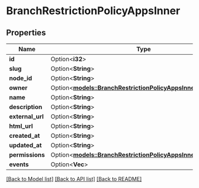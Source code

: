 # BranchRestrictionPolicyAppsInner

## Properties

Name | Type | Description | Notes
------------ | ------------- | ------------- | -------------
**id** | Option<**i32**> |  | [optional]
**slug** | Option<**String**> |  | [optional]
**node_id** | Option<**String**> |  | [optional]
**owner** | Option<[**models::BranchRestrictionPolicyAppsInnerOwner**](branch_restriction_policy_apps_inner_owner.md)> |  | [optional]
**name** | Option<**String**> |  | [optional]
**description** | Option<**String**> |  | [optional]
**external_url** | Option<**String**> |  | [optional]
**html_url** | Option<**String**> |  | [optional]
**created_at** | Option<**String**> |  | [optional]
**updated_at** | Option<**String**> |  | [optional]
**permissions** | Option<[**models::BranchRestrictionPolicyAppsInnerPermissions**](branch_restriction_policy_apps_inner_permissions.md)> |  | [optional]
**events** | Option<**Vec<String>**> |  | [optional]

[[Back to Model list]](../README.md#documentation-for-models) [[Back to API list]](../README.md#documentation-for-api-endpoints) [[Back to README]](../README.md)



